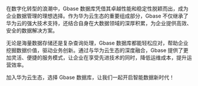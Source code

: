 在数字化转型的浪潮中，Gbase 数据库凭借其卓越性能和稳定性脱颖而出，成为企业数据管理的理想选择。作为华为云生态的重要组成部分，Gbase 不仅继承了华为云的强大技术支持，还结合自身在大数据领域的深厚积累，为企业提供高效、安全的数据解决方案。

无论是海量数据存储还是复杂查询处理，Gbase 数据库都能轻松应对，帮助企业挖掘数据价值，驱动业务创新。通过与华为云生态的深度融合，Gbase 提供了更加灵活、便捷的服务模式，让企业在享受先进技术的同时，降低运维成本，提升运营效率。

加入华为云生态，选择 Gbase 数据库，让我们一起开启智能数据新时代！